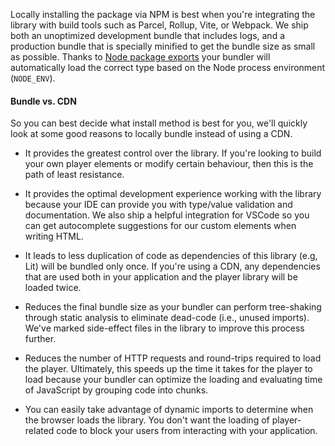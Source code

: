 Locally installing the package via NPM is best when you're integrating the library with
build tools such as Parcel, Rollup, Vite, or Webpack. We ship both an unoptimized
development bundle that includes logs, and a production bundle that is specially minified to
get the bundle size as small as possible. Thanks to
[Node package exports](https://nodejs.org/api/packages.html#package-entry-points)
your bundler will automatically load the correct type based on the Node process environment (`NODE_ENV`).

#### Bundle vs. CDN

So you can best decide what install method is best for you, we'll quickly look at some good
reasons to locally bundle instead of using a CDN.

- It provides the greatest control over the library. If you're looking to build your own
  player elements or modify certain behaviour, then this is the path of least resistance.

- It provides the optimal development experience working with the library because your IDE
  can provide you with type/value validation and documentation. We also ship a helpful
  integration for VSCode so you can get autocomplete suggestions for our custom elements
  when writing HTML.

- It leads to less duplication of code as dependencies of this library (e.g, Lit) will be
  bundled only once. If you're using a CDN, any dependencies that are used both in your
  application and the player library will be loaded twice.

- Reduces the final bundle size as your bundler can perform tree-shaking through static
  analysis to eliminate dead-code (i.e., unused imports). We've marked side-effect files in
  the library to improve this process further.

- Reduces the number of HTTP requests and round-trips required to load the player.
  Ultimately, this speeds up the time it takes for the player to load because your bundler
  can optimize the loading and evaluating time of JavaScript by grouping code into chunks.

- You can easily take advantage of dynamic imports to determine when the browser loads the
  library. You don't want the loading of player-related code to block your users from
  interacting with your application.
